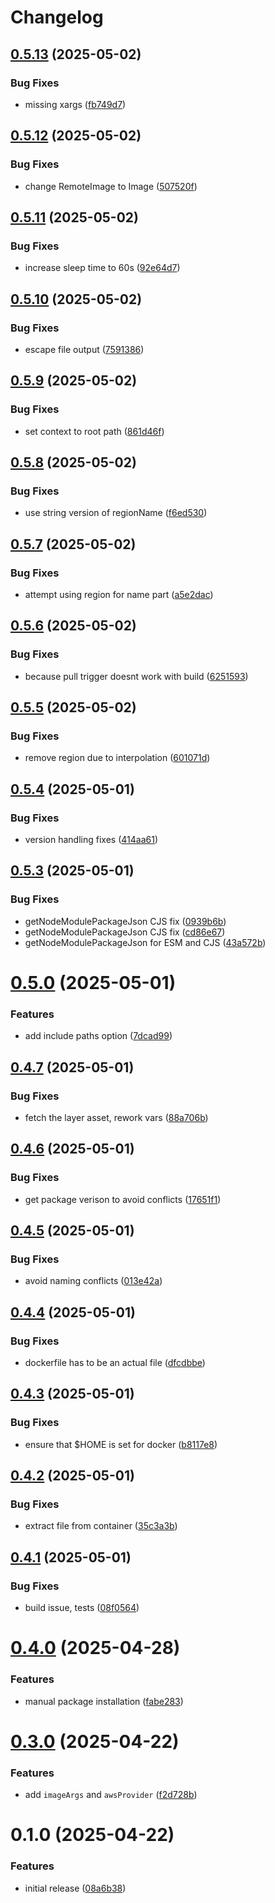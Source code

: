 # Changelog

## [0.5.13](https://github.com/mwillbanks/pulumi-aws-lambda-layer-builder/compare/0.5.12...0.5.13) (2025-05-02)

### Bug Fixes

- missing xargs ([fb749d7](https://github.com/mwillbanks/pulumi-aws-lambda-layer-builder/commit/fb749d7132920a995da98834806609087d15ec88))

## [0.5.12](https://github.com/mwillbanks/pulumi-aws-lambda-layer-builder/compare/0.5.11...0.5.12) (2025-05-02)

### Bug Fixes

- change RemoteImage to Image ([507520f](https://github.com/mwillbanks/pulumi-aws-lambda-layer-builder/commit/507520ffee6accaa8f8ddf4ae747396e701321fd))

## [0.5.11](https://github.com/mwillbanks/pulumi-aws-lambda-layer-builder/compare/0.5.10...0.5.11) (2025-05-02)

### Bug Fixes

- increase sleep time to 60s ([92e64d7](https://github.com/mwillbanks/pulumi-aws-lambda-layer-builder/commit/92e64d79941bf91647646126ebd894ca85407979))

## [0.5.10](https://github.com/mwillbanks/pulumi-aws-lambda-layer-builder/compare/0.5.9...0.5.10) (2025-05-02)

### Bug Fixes

- escape file output ([7591386](https://github.com/mwillbanks/pulumi-aws-lambda-layer-builder/commit/7591386207f7d090b33738cb7b551ac290c8906d))

## [0.5.9](https://github.com/mwillbanks/pulumi-aws-lambda-layer-builder/compare/0.5.8...0.5.9) (2025-05-02)

### Bug Fixes

- set context to root path ([861d46f](https://github.com/mwillbanks/pulumi-aws-lambda-layer-builder/commit/861d46fdb889753bd367f9f2f98bd04148625488))

## [0.5.8](https://github.com/mwillbanks/pulumi-aws-lambda-layer-builder/compare/0.5.7...0.5.8) (2025-05-02)

### Bug Fixes

- use string version of regionName ([f6ed530](https://github.com/mwillbanks/pulumi-aws-lambda-layer-builder/commit/f6ed530ad2e4ceaf623bc0b8024378a6c0281020))

## [0.5.7](https://github.com/mwillbanks/pulumi-aws-lambda-layer-builder/compare/0.5.6...0.5.7) (2025-05-02)

### Bug Fixes

- attempt using region for name part ([a5e2dac](https://github.com/mwillbanks/pulumi-aws-lambda-layer-builder/commit/a5e2dac2bfd214641779df069678316b6b694cc2))

## [0.5.6](https://github.com/mwillbanks/pulumi-aws-lambda-layer-builder/compare/0.5.5...0.5.6) (2025-05-02)

### Bug Fixes

- because pull trigger doesnt work with build ([6251593](https://github.com/mwillbanks/pulumi-aws-lambda-layer-builder/commit/6251593fff475b881db3bde1045e0de8bdba9ad4))

## [0.5.5](https://github.com/mwillbanks/pulumi-aws-lambda-layer-builder/compare/0.5.4...0.5.5) (2025-05-02)

### Bug Fixes

- remove region due to interpolation ([601071d](https://github.com/mwillbanks/pulumi-aws-lambda-layer-builder/commit/601071dd501876220499dd658dd6ca8b224cece7))

## [0.5.4](https://github.com/mwillbanks/pulumi-aws-lambda-layer-builder/compare/0.5.3...0.5.4) (2025-05-01)

### Bug Fixes

- version handling fixes ([414aa61](https://github.com/mwillbanks/pulumi-aws-lambda-layer-builder/commit/414aa61322123f4710d46683645dd7d45768cc69))

## [0.5.3](https://github.com/mwillbanks/pulumi-aws-lambda-layer-builder/compare/0.5.0...0.5.3) (2025-05-01)

### Bug Fixes

- getNodeModulePackageJson CJS fix ([0939b6b](https://github.com/mwillbanks/pulumi-aws-lambda-layer-builder/commit/0939b6b5570db4e4ed9e36372661e477d635d0fd))
- getNodeModulePackageJson CJS fix ([cd86e67](https://github.com/mwillbanks/pulumi-aws-lambda-layer-builder/commit/cd86e67be959b4f21c59195bc1b9121bdfdb0c80))
- getNodeModulePackageJson for ESM and CJS ([43a572b](https://github.com/mwillbanks/pulumi-aws-lambda-layer-builder/commit/43a572bb076417093864270d22d14d5641f6a3fc))

# [0.5.0](https://github.com/mwillbanks/pulumi-aws-lambda-layer-builder/compare/0.4.7...0.5.0) (2025-05-01)

### Features

- add include paths option ([7dcad99](https://github.com/mwillbanks/pulumi-aws-lambda-layer-builder/commit/7dcad9987bfb63f49a5108a799d5436f96e8f699))

## [0.4.7](https://github.com/mwillbanks/pulumi-aws-lambda-layer-builder/compare/0.4.6...0.4.7) (2025-05-01)

### Bug Fixes

- fetch the layer asset, rework vars ([88a706b](https://github.com/mwillbanks/pulumi-aws-lambda-layer-builder/commit/88a706bd1e827100dd2bd980b347f8ff90c04d2f))

## [0.4.6](https://github.com/mwillbanks/pulumi-aws-lambda-layer-builder/compare/0.4.5...0.4.6) (2025-05-01)

### Bug Fixes

- get package verison to avoid conflicts ([17651f1](https://github.com/mwillbanks/pulumi-aws-lambda-layer-builder/commit/17651f11472ed47ef59bd8929e2ddfd9489b61f0))

## [0.4.5](https://github.com/mwillbanks/pulumi-aws-lambda-layer-builder/compare/0.4.4...0.4.5) (2025-05-01)

### Bug Fixes

- avoid naming conflicts ([013e42a](https://github.com/mwillbanks/pulumi-aws-lambda-layer-builder/commit/013e42a4b9ccc47f0c0d4e6ec1ec63e7aeca1088))

## [0.4.4](https://github.com/mwillbanks/pulumi-aws-lambda-layer-builder/compare/0.4.3...0.4.4) (2025-05-01)

### Bug Fixes

- dockerfile has to be an actual file ([dfcdbbe](https://github.com/mwillbanks/pulumi-aws-lambda-layer-builder/commit/dfcdbbeb0a73de72a755a410353fe449b95aedb5))

## [0.4.3](https://github.com/mwillbanks/pulumi-aws-lambda-layer-builder/compare/0.4.2...0.4.3) (2025-05-01)

### Bug Fixes

- ensure that $HOME is set for docker ([b8117e8](https://github.com/mwillbanks/pulumi-aws-lambda-layer-builder/commit/b8117e8b32f5e584a85f1b140b52dbbde4653abc))

## [0.4.2](https://github.com/mwillbanks/pulumi-aws-lambda-layer-builder/compare/0.4.1...0.4.2) (2025-05-01)

### Bug Fixes

- extract file from container ([35c3a3b](https://github.com/mwillbanks/pulumi-aws-lambda-layer-builder/commit/35c3a3bafc810517636c83b7229b2876b1ad5d7e))

## [0.4.1](https://github.com/mwillbanks/pulumi-aws-lambda-layer-builder/compare/0.4.0...0.4.1) (2025-05-01)

### Bug Fixes

- build issue, tests ([08f0564](https://github.com/mwillbanks/pulumi-aws-lambda-layer-builder/commit/08f056469c2acbe19b3b64949f0577ad7555c81a))

# [0.4.0](https://github.com/mwillbanks/pulumi-aws-lambda-layer-builder/compare/0.3.0...0.4.0) (2025-04-28)

### Features

- manual package installation ([fabe283](https://github.com/mwillbanks/pulumi-aws-lambda-layer-builder/commit/fabe283665a069bb72498ab18918184eb8852a92))

# [0.3.0](https://github.com/mwillbanks/pulumi-aws-lambda-layer-builder/compare/0.1.0...0.3.0) (2025-04-22)

### Features

- add `imageArgs` and `awsProvider` ([f2d728b](https://github.com/mwillbanks/pulumi-aws-lambda-layer-builder/commit/f2d728b0b5f44225b2795e113569ceeaa2987abf))

# 0.1.0 (2025-04-22)

### Features

- initial release ([08a6b38](https://github.com/mwillbanks/pulumi-aws-lambda-layer-builder/commit/08a6b38336b9d5a9f7d995fe810ddb98f02c5b7a))
